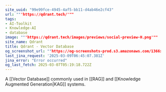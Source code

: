 ```yaml
---
site_uuid: "99e99fce-4945-4af5-bb11-d4ab46e2cf43"
url: ""'https://qdrant.tech/'""
tags:
- AI-Toolkit
- Knowledge-AI
- database
image: ""'https://qdrant.tech/images/previews/social-preview-H.png'""
site_name: Qdrant
title: Qdrant - Vector Database
og_screenshot_url: ""https://og-screenshots-prod.s3.amazonaws.com/1366x768/80/false/ef37780f6055b589aa8350ec622e6cd8ca88b400e1f93d1dc47f84add08df01b.jpeg""
last_jina_request: '2025-03-09T06:45:07.381Z'
jina_error: "Error occurred"
og_last_fetch: 2025-03-07T05:19:18.722Z
---
```

A [[Vector Database]] commonly used in [[RAG]] and [[Knowledge Augmented Generation|KAG]] systems.  

